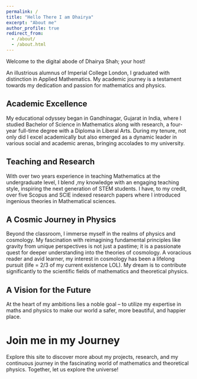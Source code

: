 ```yaml
---
permalink: /
title: "Hello There I am Dhairya"
excerpt: "About me"
author_profile: true
redirect_from: 
  - /about/
  - /about.html
---
```


Welcome to the digital abode of Dhairya Shah; your host!

An illustrious alumnus of Imperial College London, I graduated with distinction in Applied Mathematics. My academic journey is a testament towards my dedication and passion for mathematics and physics.

## Academic Excellence

My educational odyssey began in Gandhinagar, Gujarat in India, where I studied Bachelor of Science in Mathematics along with research, a four-year full-time degree with a Diploma in Liberal Arts. During my tenure, not only did I excel academically but also emerged as a dynamic leader in various social and academic arenas, bringing accolades to my university. 

## Teaching and Research

With over two years experience in teaching Mathematics at the undergraduate level, I blend ,my knowledge with an engaging teaching style, inspiring the next generation of STEM students. I have, to my credit, over five Scopus and SCIE indexed research papers where I introduced ingenious theories in Mathematical sciences. 

## A Cosmic Journey in Physics  
Beyond the classroom, I immerse myself in the realms of physics and cosmology. My fascination with reimagining fundamental principles like gravity from unique perspectives is not just a pastime; it is a passionate quest for deeper understanding into the theories of cosmology. A voracious reader and avid learner, my interest in cosmology has been a lifelong pursuit (life = 2/3 of my current existence LOL). My dream is to contribute significantly to the scientific fields of mathematics and theoretical physics. 

## A Vision for the Future 
At the heart of my ambitions lies a noble goal – to utilize my expertise in maths and physics to make our world a safer, more beautiful, and happier place. 

# Join me in my Journey 
Explore this site to discover more about my projects, research, and my continuous journey in the fascinating world of mathematics and theoretical physics. Together, let us explore the universe!